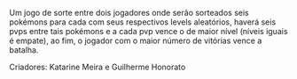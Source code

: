 Um jogo de sorte entre dois jogadores onde serão sorteados seis pokémons para cada com seus respectivos levels aleatórios, haverá seis pvps entre tais pokémons e a cada pvp vence o de maior nível (níveis iguais é empate), ao fim, o jogador com o maior número de vitórias vence a batalha.

Criadores: Katarine Meira e Guilherme Honorato
